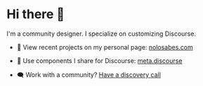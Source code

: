 # Hi there 👋

I'm a community designer. I specialize on customizing  Discourse. 

- 👀 View recent projects on my personal page: [nolosabes.com](https://nolosabes.com)

- 🎨 Use components I share for Discourse: [meta.discourse](https://meta.discourse.org/search?expanded=false&q=%23theme-component%20%40nolo%20in%3Afirst)

- 🗨️ Work with a community? [Have a discovery call](https://calendly.com/nolosb/call)

